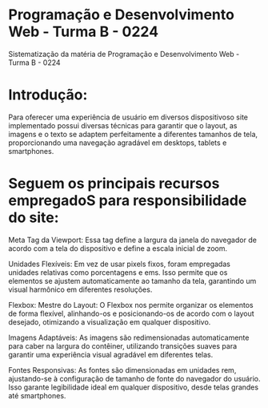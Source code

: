 # Programação e Desenvolvimento Web - Turma B - 0224
Sistematização da matéria de Programação e Desenvolvimento Web - Turma B - 0224

# Introdução:

Para oferecer uma experiência de usuário em diversos dispositivoso site implementado possui diversas técnicas para garantir que o layout, as imagens e o texto se adaptem perfeitamente a diferentes tamanhos de tela, proporcionando uma navegação agradável em desktops, tablets e smartphones.

# Seguem os principais recursos empregadoS para responsibilidade do site:

Meta Tag da Viewport: Essa tag define a largura da janela do navegador de acordo com a tela do dispositivo e define a escala inicial de zoom.

Unidades Flexíveis: Em vez de usar pixels fixos, foram empregadas unidades relativas como porcentagens e ems. Isso permite que os elementos se ajustem automaticamente ao tamanho da tela, garantindo um visual harmônico em diferentes resoluções.

Flexbox: Mestre do Layout: O Flexbox nos permite organizar os elementos de forma flexível, alinhando-os e posicionando-os de acordo com o layout desejado, otimizando a visualização em qualquer dispositivo.

Imagens Adaptáveis: As imagens são redimensionadas automaticamente para caber na largura do contêiner, utilizando transições suaves para garantir uma experiência visual agradável em diferentes telas.

Fontes Responsivas: As fontes são dimensionadas em unidades rem, ajustando-se à configuração de tamanho de fonte do navegador do usuário. Isso garante legibilidade ideal em qualquer dispositivo, desde telas grandes até smartphones.
